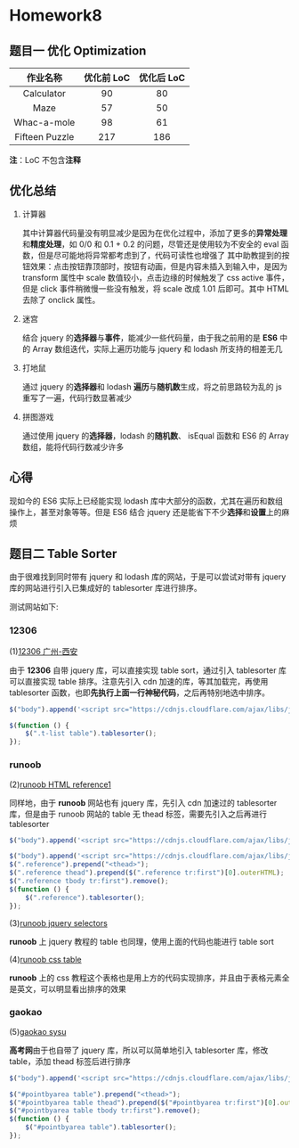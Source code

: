 # Homework8

## 题目一 优化 Optimization

|    作业名称    | 优化前 LoC | 优化后 LoC |
| :------------: | :--------: | :--------: |
|   Calculator   |     90     |     80     |
|      Maze      |     57     |     50     |
|  Whac-a-mole   |     98     |     61     |
| Fifteen Puzzle |    217     |    186     |

**注**：LoC 不包含**注释**

## 优化总结

1. 计算器

   其中计算器代码量没有明显减少是因为在优化过程中，添加了更多的**异常处理**和**精度处理**，如 0/0 和 0.1 + 0.2 的问题，尽管还是使用较为不安全的 eval 函数，但是尽可能地将异常都考虑到了，代码可读性也增强了
   其中助教提到的按钮效果：点击按钮靠顶部时，按钮有动画，但是内容未插入到输入中，是因为 transform 属性中 scale 数值较小，点击边缘的时候触发了 css active 事件，但是 click 事件稍微慢一些没有触发，将 scale 改成 1.01 后即可。其中 HTML 去除了 onclick 属性。

2. 迷宫

   结合 jquery 的**选择器**与**事件**，能减少一些代码量，由于我之前用的是 **ES6** 中的 Array 数组迭代，实际上遍历功能与 jquery 和 lodash 所支持的相差无几

3. 打地鼠

   通过 jquery 的**选择器**和 lodash **遍历**与**随机数**生成，将之前思路较为乱的 js 重写了一遍，代码行数显著减少

4. 拼图游戏

   通过使用 jquery 的**选择器**，lodash 的**随机数**、 isEqual 函数和 ES6 的 Array 数组，能将代码行数减少许多

## 心得

现如今的 ES6 实际上已经能实现 lodash 库中大部分的函数，尤其在遍历和数组操作上，甚至对象等等。但是 ES6 结合 jquery 还是能省下不少**选择**和**设置**上的麻烦

## 题目二 Table Sorter

由于很难找到同时带有 jquery 和 lodash 库的网站，于是可以尝试对带有 jquery 库的网站进行引入已集成好的 tablesorter 库进行排序。

测试网站如下:

### 12306

(1)[12306 广州-西安](https://kyfw.12306.cn/otn/leftTicket/init?linktypeid=dc&fs=%E5%B9%BF%E5%B7%9E,GZQ&ts=%E8%A5%BF%E5%AE%89,XAY&date=2020-11-20&flag=N,N,Y)

由于 **12306** 自带 jquery 库，可以直接实现 table sort，通过引入 tablesorter 库可以直接实现 table 排序。注意先引入 cdn 加速的库，等其加载完，再使用 tablesorter 函数，也即**先执行上面一行神秘代码**，之后再特别地选中排序。

```JavaScript
$("body").append('<script src="https://cdnjs.cloudflare.com/ajax/libs/jquery.tablesorter/2.31.3/js/jquery.tablesorter.min.js" defer></script>');
```

```JavaScript
$(function () {
    $(".t-list table").tablesorter();
});
```

### runoob

(2)[runoob HTML reference1](https://www.runoob.com/tags/html-reference.html)

同样地，由于 **runoob** 网站也有 jquery 库，先引入 cdn 加速过的 tablesorter 库，但是由于 runoob 网站的 table 无 thead 标签，需要先引入之后再进行 tablesorter

```JavaScript
$("body").append('<script src="https://cdnjs.cloudflare.com/ajax/libs/jquery.tablesorter/2.31.3/js/jquery.tablesorter.min.js" defer></script>');
```

```JavaScript
$("body").append('<script src="https://cdnjs.cloudflare.com/ajax/libs/jquery.tablesorter/2.31.3/js/jquery.tablesorter.min.js" defer></script>');
$(".reference").prepend("<thead>");
$(".reference thead").prepend($(".reference tr:first")[0].outerHTML);
$(".reference tbody tr:first").remove();
$(function () {
    $(".reference").tablesorter();
});
```

(3)[runoob jquery selectors](https://www.runoob.com/jquery/jquery-ref-selectors.html)

**runoob** 上 jquery 教程的 table 也同理，使用上面的代码也能进行 table sort

(4)[runoob css table](https://www.runoob.com/css/css-table.html)

**runoob** 上的 css 教程这个表格也是用上方的代码实现排序，并且由于表格元素全是英文，可以明显看出排序的效果

### gaokao

(5)[gaokao sysu](http://college.gaokao.com/school/29/)

**高考网**由于也自带了 jquery 库，所以可以简单地引入 tablesorter 库，修改 table，添加 thead 标签后进行排序

```JavaScript
$("body").append('<script src="https://cdnjs.cloudflare.com/ajax/libs/jquery.tablesorter/2.31.3/js/jquery.tablesorter.min.js" defer></script>');
```

```JavaScript
$("#pointbyarea table").prepend("<thead>");
$("#pointbyarea table thead").prepend($("#pointbyarea tr:first")[0].outerHTML);
$("#pointbyarea table tbody tr:first").remove();
$(function () {
    $("#pointbyarea table").tablesorter();
});
```
